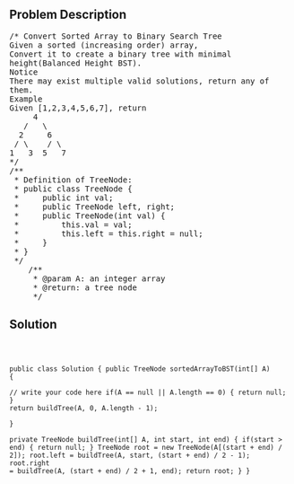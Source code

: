 <!--
<style>
  body { font-family: Arial, sans-serif; }
  .container { max-width: 100%; margin: 0 auto; padding: 10px; }
  .comment-block { max-width: 30%; background-color: #f9f9f9; padding: 10px; border-left: 5px solid #ccc; overflow-wrap: break-word; white-space: pre-wrap; }
  .code-block { background-color: #f4f4f4; padding: 10px; border: 1px solid #ddd; overflow-wrap: break-word; white-space: pre-wrap; }
</style>
-->

<div class='container'>
<h2>Problem Description</h2>
<div class='comment-block'>
<pre>
/* Convert Sorted Array to Binary Search Tree
Given a sorted (increasing order) array,
Convert it to create a binary tree with minimal
height(Balanced Height BST).
Notice
There may exist multiple valid solutions, return any of
them.
Example
Given [1,2,3,4,5,6,7], return
     4
   /   \
  2     6
 / \    / \
1   3  5   7
*/
/**
 * Definition of TreeNode:
 * public class TreeNode {
 *     public int val;
 *     public TreeNode left, right;
 *     public TreeNode(int val) {
 *         this.val = val;
 *         this.left = this.right = null;
 *     }
 * }
 */
    /**
     * @param A: an integer array
     * @return: a tree node
     */
</pre>
</div>

<h2>Solution</h2>
<div class='code-block'>
<pre><code class='language-java'>

public class Solution {
    public TreeNode sortedArrayToBST(int[] A) {  
        // write your code here
        if(A == null || A.length == 0) {
            return null;
        }
        return buildTree(A, 0, A.length - 1);        
    }  
    private TreeNode buildTree(int[] A, int start, int end) {
        if(start > end) {
            return null;
        }
        TreeNode root = new TreeNode(A[(start + end) / 2]);
        root.left = buildTree(A, start, (start + end) / 2 - 1);
        root.right = buildTree(A, (start + end) / 2 + 1, end);
        return root;
    }
}
</code></pre>
</div>
</div>
